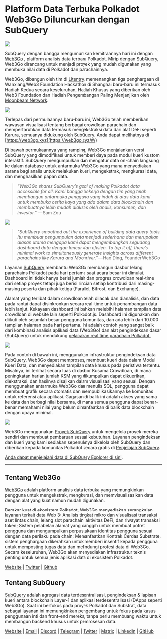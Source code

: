 # Platform Data Terbuka Polkadot Web3Go Diluncurkan dengan SubQuery

![](https://cdn-images-1.medium.com/max/800/1*LVZ_xKn_K5DlTSxqTr-2BA.png)

SubQuery dengan bangga mengumumkan kemitraannya hari ini dengan [Web3Go](https://www.web3go.xyz/) , platform analisis data terbaru Polkadot. Mirip dengan SubQuery, Web3Go dirancang untuk menjadi proyek yang mudah digunakan yang membuka nilai data di Polkadot dan parachainnya.

Web3Go, dibangun oleh tim di [Litentry](https://www.litentry.com/), memenangkan tiga penghargaan di Wanxiang/Web3 Foundation Hackathon di Shanghai baru-baru ini termasuk Hadiah Kedua secara keseluruhan, Hadiah Khusus yang diberikan oleh Web3 Foundation dan Hadiah Pengembangan Paling Menjanjikan oleh [Moonbeam Network](https://moonbeam.network/).

![](https://cdn-images-1.medium.com/max/800/1*QOng9s-Mc62WBElrj6KBmg.gif)

Terlepas dari permulaannya baru-baru ini, Web3Go telah memberikan wawasan visualisasi tentang berbagai crowdloan parachain dan mempertaruhkan data termasuk mengekstraksi data dari alat DeFi seperti Karura, semuanya didukung oleh SubQuery. Anda dapat melihatnya di [https://web3go.xyz](https://web3go.xyz/#/)

Di bawah permukaannya yang ramping, Web3Go menjalankan versi SubQuery yang dimodifikasi untuk memberi daya pada modul kueri kustom interaktif. SubQuery mengumpulkan dan mengatur data on-chain langsung ke dalam database untuk antarmuka Web3Go yang mana menyediakan sarana bagi analis untuk melakukan kueri, mengekstrak, mengkurasi data, dan menghasilkan papan data.

> _“Web3Go shares SubQuery’s goal of making Polkadot data accessible for all. Kami bangga bekerja dengan tim yang telah membangun antarmuka pengguna yang indah di atas data kami untuk membuka cerita kaya yang ada dalam data blockchain dan membuatnya lebih mudah diakses oleh analis, konsumen, dan investor.”_ — Sam Zou

![](https://cdn-images-1.medium.com/max/800/1*v2Ip-qCB6hkiNiEPY32hrw.png)

> *"SubQuery smoothed out the experience of building data query tools. Itu membuat pengumpulan data menjadi sederhana dan merupakan alasan utama mengapa kami dapat mengembangkan segudang dashboard data dengan lancar dan efisien. To top it off, there’s minimal work to simultaneously generate insights across different parachains like Karura and Moonriver."* — Hao Ding, Founder Web3Go

Layanan [SubQuery](https://subquery.network/) membantu Web3Go membangun dasbor lelang parachains Polkadot pada hari pertama saat acara besar ini dimulai. Dashboard ini tidak hanya berisi jumlah dan progres crowdloan real-time dari setiap proyek tetapi juga berisi rincian setiap kontribusi dari masing-masing peserta dan pihak ketiga (Parallel, Bifrost, dan Exchange).

Alamat yang terlibat dalam crowdloan telah dilacak dan dianalisis, dan data pada rantai dapat disinkronkan secara real-time untuk penambangan data lebih lanjut. Kekayaan dashboard ini bahkan melebihi halaman tampilan data crowdloan di website lain seperti Polkadot.js. Dashboard ini digunakan dan diikuti oleh sejumlah besar pengguna komunitas, dan ada lebih dari 10.000 tampilan halaman pada hari pertama. Ini adalah contoh yang sangat baik dari kombinasi analisis aplikasi data (Web3Go) dan alat pengindeksan dasar (SubQuery) untuk mendukung [pelacakan real time parachain Polkadot.](https://web3go.xyz/#/ParaChainProfiler4Polkadot?chainType=Polkadot)

![](https://cdn-images-1.medium.com/max/800/1*XM2TalsUm1Z93lV5zFMf9w.png)

Pada contoh di bawah ini, menggunakan infrastruktur pengindeksan data SubQuery, Web3Go dapat memproses, membuat kueri data dalam Modul Kueri Data, dan menyediakan tampilan data khusus pada peristiwa tertentu. Misalnya, ini terlihat secara luas di dasbor Kusama Crowdloan, di mana peningkatan harian jumlah KSM yang dikumpulkan dapat dikuerikan, diekstraksi, dan hasilnya disajikan dalam visualisasi yang sesuai. Dengan menggunakan antarmuka Web3Go dan menulis SQL, pengguna dapat membuat grafik secara otomatis dan mempublikasikannya ke komunitas untuk referensi atau aplikasi. Gagasan di balik ini adalah akses yang sama ke data dan berbagi nilai bersama, di mana semua pengguna dapat benar-benar memahami nilai yang belum dimanfaatkan di balik data blockchain dengan upaya minimal.

![](https://cdn-images-1.medium.com/max/800/1*Z2g_zEFqOJ3T_2BDDDZT4A.png)

Web3Go menggunakan [Proyek SubQuery](https://project.subquery.network/) untuk mengelola proyek mereka sendiri dan membuat pembaruan sesuai kebutuhan. Layanan pengindeksan dan kueri yang kami sediakan sepenuhnya dikelola oleh SubQuery dan diberikan kepada komunitas Polkadot secara gratis di [Penjelajah SubQuery](https://explorer.subquery.network/).

[Anda dapat menjelajahi data di SubQuery Explorer di sini](https://explorer.subquery.network/subquery/bianyunjian/polkadot-crowdloans).

---

## Tentang Web3Go

[Web3Go](https://www.web3go.xyz/) adalah platform analisis data terbuka yang memungkinkan pengguna untuk mengekstrak, mengkurasi, dan memvisualisasikan data dengan alat yang kuat namun mudah digunakan.

Berakar kuat di ekosistem Polkadot, Web3Go menyediakan serangkaian layanan terkait data Web 3: Analisis tingkat mikro dan visualisasi transaksi aset lintas chain, lelang slot parachain, aktivitas DeFi, dan riwayat transaksi token; Sistem pelabelan alamat yang canggih untuk membuat potret pengguna dan mengumpulkan perpustakaan identitas pengguna sesuai dengan data perilaku pada chain; Memanfaatkan Kontrak Cerdas Substrate, sistem penghargaan dikerahkan untuk memberi insentif kepada pengguna untuk memposting tugas data dan melindungi profesi data di Web3Go. Secara keseluruhan, Web3Go akan menyediakan infrastruktur teknis penting untuk semua jenis aplikasi data di ekosistem Polkadot.

[Website](https://web3go.xyz/#/) | [Twitter](http://twitter.com/web3go) | [Github](https://github.com/web3go-xyz)

## Tentang SubQuery

[SubQuery](https://subquery.network/) adalah agregasi data terdesentralisasi, pengindeksan & lapisan kueri antara blockchain Layer-1 dan aplikasi terdesentralisasi (DApps seperti Web3Go). Saat ini berfokus pada proyek Polkadot dan Substrat, data sebagai layanan ini memungkinkan pengembang untuk fokus pada kasus penggunaan inti dan front-end mereka, tanpa perlu membuang waktu untuk membangun backend khusus untuk pemrosesan data.

[Website](https://subquery.network/) | [Email](mailto:hello@subquery.network) | [Discord](https://discord.com/invite/78zg8aBSMG) | [Telegram](https://t.me/subquerynetwork) | [Twitter](https://twitter.com/subquerynetwork) | [Matrix](https://matrix.to/#/#subquery:matrix.org) | [LinkedIn](https://www.linkedin.com/company/subquery) | [GitHub](https://github.com/subquery)
